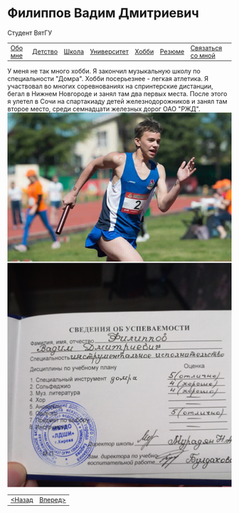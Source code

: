 <!DOCTYPE html>
<html lang="ru">
    <head>
        <meta charset="UTF-8">
        <title>Хобби</title>
        <link rel="stylesheet" href="oformlenie.css">
        <link rel="stylesheet" href="foto.css">
    </head>
    <body>
        <div class="bac">
            <h1 class="zagolovok">Филиппов Вадим Дмитриевич</h1>
            <p class="mini">Студент ВятГУ</p>
            <div class="container2">
                <table class="tabliza">
                    <tr>
                        <td><a href="./index.md" class="silka">Обо мне</a></td>
                        <td><a href="./detstvo.md" class="silka">Детство</a></td>
                        <td><a href="./school.md" class="silka">Школа</a></td>
                        <td><a href="./university.md" class="silka">Университет</a></td>
                        <td><a href="./hobbi.md" class="silka">Хобби</a></td>
                        <td><a href="./resume.md" class="silka">Резюме</a></td>
                        <td><a href="./svayz.md" class="silka">Связаться со мной</a></td>
                    </tr>
                </table>
                <div class="text">
                    У меня не так много хобби.
					Я закончил музыкальную школу по специальности "Домра".
					Хобби посерьезнее - легкая атлетика. Я участвовал во многих соревнованиях 
					на спринтерские дистанции, бегал в Нижнем Новгороде и занял там два первых места.
					После этого я улетел в Сочи на спартакиаду детей железнодорожников и занял там второе место,
                                        среди семнадцати железных дорог ОАО "РЖД".
                </div>
                <div class="foto"><img src="Кобыла.jpg" class="hob1-foto" alt="Фото"></div>
				<div class="foto2"><img src="20220320_201512.jpg" class="hob-foto" alt="Фото"></div>
                <table class="tabliza2">
                    <tr>
                        <td ><a href="./university.md" class="silka2"> &lt;Назад </a></td>
                        <td ><a href="./resume.md" class="silka2">Вперед&gt;</a></td>
                    </tr>
                </table>
            </div>
        </div>
      </body>
</html>

